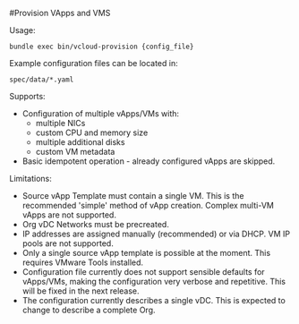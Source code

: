 #Provision VApps and VMS

Usage:

    bundle exec bin/vcloud-provision {config_file}

Example configuration files can be located in:

    spec/data/*.yaml

Supports:

* Configuration of multiple vApps/VMs with:
  * multiple NICs
  * custom CPU and memory size
  * multiple additional disks
  * custom VM metadata
* Basic idempotent operation - already configured vApps are skipped.

Limitations:

* Source vApp Template must contain a single VM. This is the recommended 'simple'
  method of vApp creation. Complex multi-VM vApps are not supported.
* Org vDC Networks must be precreated.
* IP addresses are assigned manually (recommended) or via DHCP. VM IP pools are
  not supported.
* Only a single source vApp template is possible at the moment. This requires
  VMware Tools installed.
* Configuration file currently does not support sensible defaults for vApps/VMs,
  making the configuration very verbose and repetitive. This will be fixed in the
  next release.
* The configuration currently describes a single vDC. This is expected to change
  to describe a complete Org.

